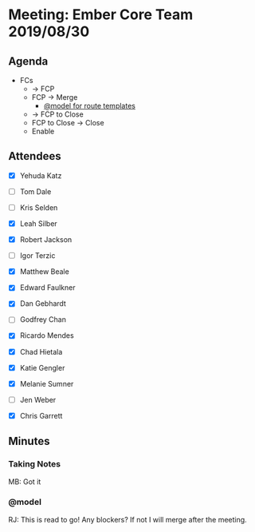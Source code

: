 # Meeting: Ember Core Team 2019/08/30

## Agenda

- FCs
    - → FCP
    - FCP → Merge
        - [@model for route templates](https://github.com/emberjs/rfcs/pull/523)
    - → FCP to Close
    - FCP to Close → Close
    - Enable

## Attendees

- [x]  Yehuda Katz
- [ ]  Tom Dale
- [ ]  Kris Selden
- [x]  Leah Silber
- [x]  Robert Jackson
- [ ]  Igor Terzic
- [x]  Matthew Beale
- [x]  Edward Faulkner

- [x]  Dan Gebhardt
- [ ]  Godfrey Chan
- [x]  Ricardo Mendes
- [x]  Chad Hietala
- [x]  Katie Gengler
- [x]  Melanie Sumner
- [ ]  Jen Weber
- [x]  Chris Garrett

## Minutes

### Taking Notes

MB: Got it

### @model

RJ: This is read to go! Any blockers? If not I will merge after the meeting.
